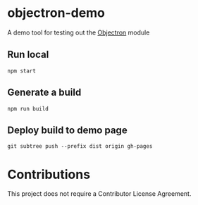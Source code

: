 # objectron-demo

A demo tool for testing out the [Objectron](https://github.com/mena-devs/objectron) module

## Run local
```
npm start
```

## Generate a build 
```
npm run build
```
## Deploy build to demo page

```
git subtree push --prefix dist origin gh-pages 
```

# Contributions

This project does not require a Contributor License Agreement.